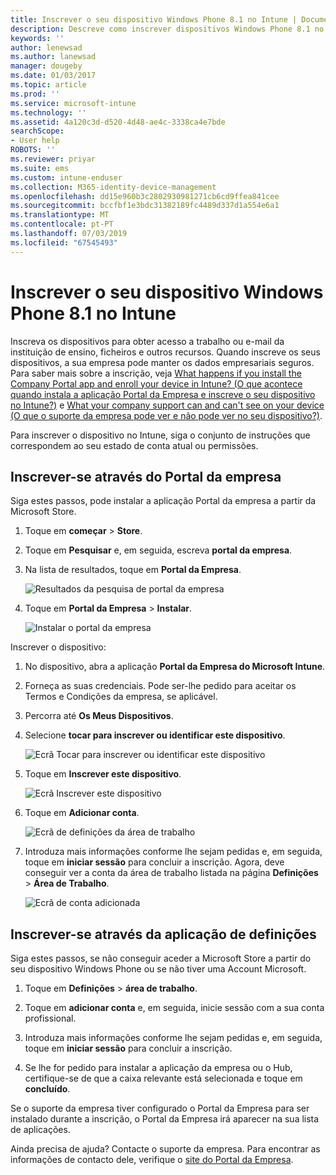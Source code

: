 ```yaml
---
title: Inscrever o seu dispositivo Windows Phone 8.1 no Intune | Documentos da Microsoft
description: Descreve como inscrever dispositivos Windows Phone 8.1 no Intune
keywords: ''
author: lenewsad
ms.author: lanewsad
manager: dougeby
ms.date: 01/03/2017
ms.topic: article
ms.prod: ''
ms.service: microsoft-intune
ms.technology: ''
ms.assetid: 4a120c3d-d520-4d48-ae4c-3338ca4e7bde
searchScope:
- User help
ROBOTS: ''
ms.reviewer: priyar
ms.suite: ems
ms.custom: intune-enduser
ms.collection: M365-identity-device-management
ms.openlocfilehash: dd15e960b3c2802930981271cb6cd9ffea841cee
ms.sourcegitcommit: bccfbf1e3bdc31382189fc4489d337d1a554e6a1
ms.translationtype: MT
ms.contentlocale: pt-PT
ms.lasthandoff: 07/03/2019
ms.locfileid: "67545493"
---
```

# <a name="enroll-your-windows-phone-81-device-in-intune"></a>Inscrever o seu dispositivo Windows Phone 8.1 no Intune  

Inscreva os dispositivos para obter acesso a trabalho ou e-mail da instituição de ensino, ficheiros e outros recursos. Quando inscreve os seus dispositivos, a sua empresa pode manter os dados empresariais seguros. Para saber mais sobre a inscrição, veja [What happens if you install the Company Portal app and enroll your device in Intune? (O que acontece quando instala a aplicação Portal da Empresa e inscreve o seu dispositivo no Intune?)](what-happens-if-you-install-the-company-portal-app-and-enroll-your-device-in-intune-windows.md) e [What your company support can and can't see on your device (O que o suporte da empresa pode ver e não pode ver no seu dispositivo?)](what-info-can-your-company-see-when-you-enroll-your-device-in-intune.md).  

Para inscrever o dispositivo no Intune, siga o conjunto de instruções que correspondem ao seu estado de conta atual ou permissões.

## <a name="enroll-through-company-portal"></a>Inscrever-se através do Portal da empresa  
Siga estes passos, pode instalar a aplicação Portal da empresa a partir da Microsoft Store. 

1. Toque em **começar** > **Store**.  

2. Toque em **Pesquisar** e, em seguida, escreva **portal da empresa**.  

3. Na lista de resultados, toque em **Portal da Empresa**.  


    ![Resultados da pesquisa de portal da empresa](./media/WP81-1-CP-search-store-v2.png)  

4. Toque em **Portal da Empresa**  &gt; **Instalar**.  


    ![Instalar o portal da empresa](./media/WP81-2-CP-install-v2.png)  

Inscrever o dispositivo:  

1. No dispositivo, abra a aplicação **Portal da Empresa do Microsoft Intune**.  


2. Forneça as suas credenciais. Pode ser-lhe pedido para aceitar os Termos e Condições da empresa, se aplicável.  

3. Percorra até **Os Meus Dispositivos**.  

4. Selecione **tocar para inscrever ou identificar este dispositivo**.  


    ![Ecrã Tocar para inscrever ou identificar este dispositivo](./media/WP81-enroll-1-swipe-my-devices.png)  

5. Toque em **Inscrever este dispositivo**.  


    ![Ecrã Inscrever este dispositivo](./media/WP81-enroll-2-enroll-this-device.png)  

6. Toque em **Adicionar conta**.  


    ![Ecrã de definições da área de trabalho](./media/WP81-enroll-3-workplace-add-acct.png)  

7. Introduza mais informações conforme lhe sejam pedidas e, em seguida, toque em **iniciar sessão** para concluir a inscrição. Agora, deve conseguir ver a conta da área de trabalho listada na página **Definições** &gt;  **Área de Trabalho**.  


    ![Ecrã de conta adicionada](./media/WP81-enroll-4-account-added.png)  

## <a name="enroll-through-settings-app"></a>Inscrever-se através da aplicação de definições  
Siga estes passos, se não conseguir aceder a Microsoft Store a partir do seu dispositivo Windows Phone ou se não tiver uma Account Microsoft.

1. Toque em **Definições** &gt; **área de trabalho**.  

2. Toque em **adicionar conta** e, em seguida, inicie sessão com a sua conta profissional.  

3. Introduza mais informações conforme lhe sejam pedidas e, em seguida, toque em **iniciar sessão** para concluir a inscrição.  

4. Se lhe for pedido para instalar a aplicação da empresa ou o Hub, certifique-se de que a caixa relevante está selecionada e toque em **concluído**.  

Se o suporte da empresa tiver configurado o Portal da Empresa para ser instalado durante a inscrição, o Portal da Empresa irá aparecer na sua lista de aplicações.  

Ainda precisa de ajuda? Contacte o suporte da empresa. Para encontrar as informações de contacto dele, verifique o [site do Portal da Empresa](https://go.microsoft.com/fwlink/?linkid=2010980).
